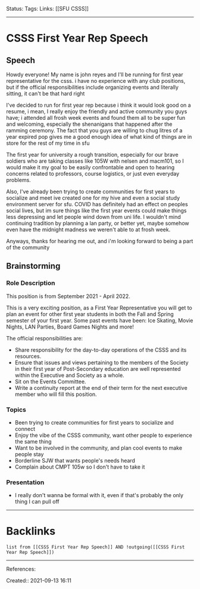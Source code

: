 Status: 
Tags: 
Links: [[SFU CSSS]]
___
# CSSS First Year Rep Speech
## Speech
Howdy everyone! My name is john reyes and I'll be running for first year representative for the csss. i have no experience with any club positions, but if the official responsibilities include organizing events and literally sitting, it can't be that hard right

I've decided to run for first year rep because i think it would look good on a resume, i mean, I really enjoy the friendly and active community you guys have; i attended all frosh week events and found them all to be super fun and welcoming, especially the shenanigans that happened after the ramming ceremony. The fact that you guys are willing to chug litres of a year expired pop gives me a good enough idea of what kind of things are in store for the rest of my time in sfu

The first year for university a rough transition, especially for our brave soldiers who are taking classes like 105W with nelsen and macm101, so I would make it my goal to be easily confrontable and open to hearing concerns related to professors, course logistics, or just even everyday problems.

Also, I've already been trying to create communities for first years to socialize and meet ive created one for my hive and even a social study environment server for sfu. COVID has definitely had an effect on peoples social lives, but im sure things like the first year events could make things less depressing and let people wind down from uni life. I wouldn't mind continuing tradition by planning a lan party, or better yet, maybe somehow even have the midnight madness we weren't able to at frosh week.

Anyways, thanks for hearing me out, and i'm looking forward to being a part of the community
## Brainstorming
### Role Description
This position is from September 2021 - April 2022.

This is a very exciting position, as a First Year Representative you will get to plan an event for other first year students in both the Fall and Spring semester of your first year. Some past events have been: Ice Skating, Movie Nights, LAN Parties, Board Games Nights and more!  
 
The official responsibilities are:  
- Share responsibility for the day-to-day operations of the CSSS and its resources.
- Ensure that issues and views pertaining to the members of the Society in their first year of Post-Secondary education are well represented within the Executive and Society as a whole.
- Sit on the Events Committee.
- Write a continuity report at the end of their term for the next executive member who will fill this position.
### Topics
- Been trying to create communities for first years to socialize and connect
- Enjoy the vibe of the CSSS community, want other people to experience the same thing
- Want to be involved in the community, and plan cool events to make people stay
- Borderline SJW that wants people's needs heard
- Complain about CMPT 105w so I don't have to take it
### Presentation
- I really don't wanna be formal with it, even if that's probably the only thing I can pull off

___
# Backlinks
```dataview
list from [[CSSS First Year Rep Speech]] AND !outgoing([[CSSS First Year Rep Speech]])
```
___
References:

Created:: 2021-09-13 16:11
